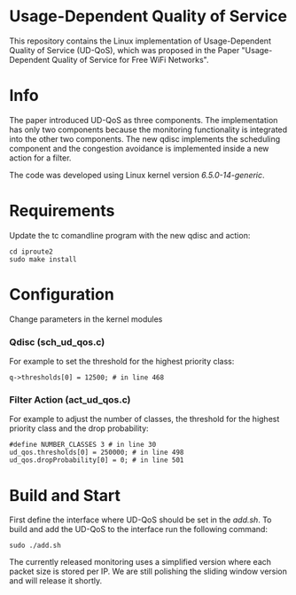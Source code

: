 # Usage-Dependent Quality of Service

This repository contains the Linux implementation of Usage-Dependent Quality of Service (UD-QoS), which was proposed in the Paper "Usage-Dependent Quality of Service for Free WiFi Networks".

# Info

The paper introduced UD-QoS as three components. The implementation has only two components because the monitoring functionality is integrated into the other two components. The new qdisc implements the scheduling component and the congestion avoidance is implemented inside a new action for a filter.

The code was developed using Linux kernel version *6.5.0-14-generic*.

# Requirements

Update the tc comandline program with the new qdisc and action:

```
cd iproute2
sudo make install
```

# Configuration

Change parameters in the kernel modules

### Qdisc (sch_ud_qos.c)

For example to set the threshold for the highest priority class:

```
q->thresholds[0] = 12500; # in line 468
```

### Filter Action (act_ud_qos.c)

For example to adjust the number of classes, the threshold for the highest priority class and the drop probability:

```
#define NUMBER_CLASSES 3 # in line 30
ud_qos.thresholds[0] = 250000; # in line 498
ud_qos.dropProbability[0] = 0; # in line 501
```

# Build and Start

First define the interface where UD-QoS should be set in the *add.sh*.
To build and add the UD-QoS to the interface run the following command:

```
sudo ./add.sh
```

The currently released monitoring uses a simplified version where each packet size is stored per IP. We are still polishing the sliding window version and will release it shortly.